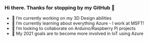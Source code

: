 ### Hi there. Thanks for stopping by my GitHub 👋

- 🔭 I’m currently working on my 3D Design abilities
- 🌱 I’m currently learning about everything Azure - I work at MSFT!
- 👯 I’m looking to collaborate on Arduino/Raspberry Pi projects
- 🥅 My 2021 goals are to become more involved in IoT using Azure


<!--
**Graeme-Patterson/Graeme-Patterson** is a ✨ _special_ ✨ repository because its `README.md` (this file) appears on your GitHub profile.

Here are some ideas to get you started:

- 🔭 I’m currently working on ...
- 🌱 I’m currently learning ...
- 👯 I’m looking to collaborate on ...
- 🤔 I’m looking for help with ...
- 💬 Ask me about ...
- 📫 How to reach me: ...
- 😄 Pronouns: ...
- ⚡ Fun fact: ...
-->
